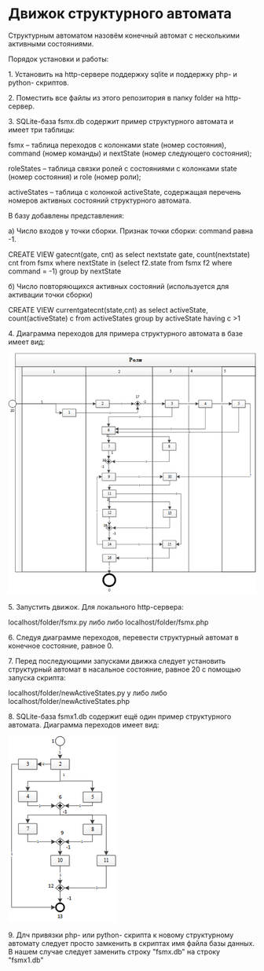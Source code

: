# Движок структурного автомата
 Структурным автоматом назовём конечный автомат с несколькими активными состояниями. 
<p> Порядок установки и работы:
<p>1. Установить на http-сервере поддержку sqlite и поддержку php- и python- скриптов.
<p>2. Поместить все файлы из этого репозитория в папку folder на http-сервер.
<p>3. SQLite-база fsmx.db содержит пример структурного автомата и имеет три таблицы:
<p>fsmx 	– таблица переходов с колонками state (номер состояния), command (номер команды) и nextState (номер следующего состояния);
<p>roleStates	– таблица связки ролей с состояниями с колонками state (номер состояния) и role (номер роли);
<p>activeStates	– таблица	с колонкой activeState, содержащая перечень номеров активных состояний структурного автомата.
<p>В базу добавлены представления:
<p>а)	Число входов у точки сборки. Признак точки сборки: command равна -1. 
<p>CREATE VIEW gatecnt(gate, cnt) as select nextstate gate, count(nextstate) cnt from fsmx  where nextState in (select f2.state from fsmx f2 where command = -1) group by nextState
<p>б)	Число повторяющихся активных состояний (используется для активации точки сборки)
<p>CREATE VIEW currentgatecnt(state,cnt) as select activeState, count(activeState) c from activeStates group by activeState having c >1
<p>4. Диаграмма переходов для примера структурного автомата в базе имеет вид:

![s](https://github.com/GrigoryevV/StructuralStateMachine/blob/main/fsmx.png)

<p>5. Запустить движок. Для локального  http-сервера:
<p>localhost/folder/fsmx.py либо либо localhost/folder/fsmx.php

<p>6. Следуя диаграмме переходов, перевести структурный автомат в конечное состояние, равное 0.
<p>7. Перед последующими запусками движка следует установить структурный автомат в насальное состояние, равное 20 с помощью запуска скрипта:
<p>localhost/folder/newActiveStates.py y либо либо localhost/folder/newActiveStates.php
<p>8. SQLite-база fsmx1.db содержит ещё один пример структурного автомата. Диаграмма переходов имеет вид:

![s](https://github.com/GrigoryevV/StructuralStateMachine/blob/main/fsmx1.png)

<p>9. Длч привязки php- или python- скрипта к новому структурному автомату следует просто замкенить в скриптах имя файла базы данных. В нашем случае следует заменить строку "fsmx.db" на строку  "fsmx1.db"





